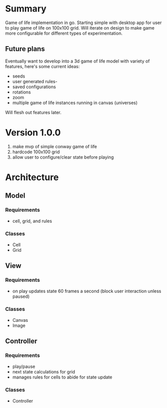 # Summary

Game of life implementation in go. Starting simple with desktop app for user to play game of life on 100x100 grid.
Will iterate on design to make game more configurable for different types of experimentation.

## Future plans

Eventually want to develop into a 3d game of life model with variety of features, here's some current ideas:
- seeds
- user generated rules-
- saved configurations
- rotations
- zoom
- multiple game of life instances running in canvas (universes)

Will flesh out features later.

# Version 1.0.0

1. make mvp of simple conway game of life
2. hardcode 100x100 grid
3. allow user to configure/clear state before playing

# Architecture

## Model

### Requirements

- cell, grid, and rules

### Classes

- Cell
- Grid

## View

### Requirements

- on play updates state 60 frames a second (block user interaction unless paused)

### Classes

- Canvas
- Image

## Controller

### Requirements

- play/pause
- next state calculations for grid
- manages rules for cells to abide for state update

### Classes

- Controller
